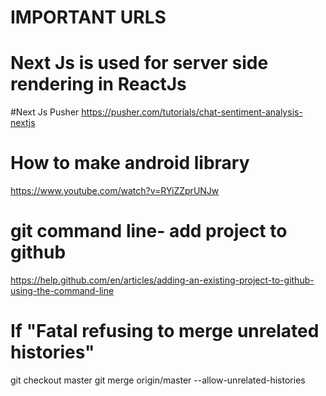 # IMPORTANT URLS

# Next Js is used for server side rendering in ReactJs
#Next Js Pusher
https://pusher.com/tutorials/chat-sentiment-analysis-nextjs

# How to make android library
https://www.youtube.com/watch?v=RYiZZprUNJw

# git command line- add project to github
https://help.github.com/en/articles/adding-an-existing-project-to-github-using-the-command-line

# If "Fatal refusing to merge unrelated histories"
git checkout master
git merge origin/master --allow-unrelated-histories
